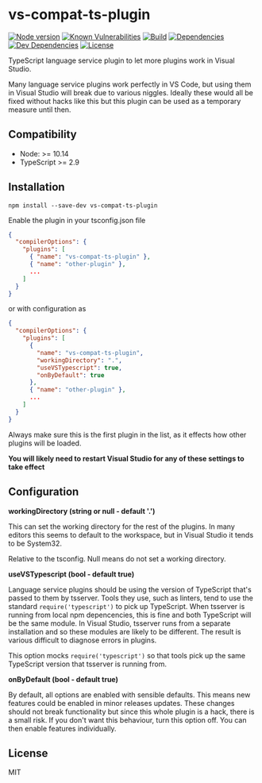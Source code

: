 # vs-compat-ts-plugin

[![Node version](https://img.shields.io/node/v/vs-compat-ts-plugin)](https://www.npmjs.com/package/vs-compat-ts-plugin)
[![Known Vulnerabilities](https://snyk.io/test/github/andyrooger/vs-compat-ts-plugin/badge.svg?targetFile=package.json)](https://snyk.io/test/github/andyrooger/vs-compat-ts-plugin?targetFile=package.json)
[![Build](https://circleci.com/gh/andyrooger/vs-compat-ts-plugin.svg?style=shield)](https://circleci.com/gh/andyrooger/vs-compat-ts-plugin)
[![Dependencies](https://david-dm.org/andyrooger/vs-compat-ts-plugin.svg)](https://david-dm.org/andyrooger/vs-compat-ts-plugin)
[![Dev Dependencies](https://david-dm.org/andyrooger/vs-compat-ts-plugin/dev-status.svg)](https://david-dm.org/andyrooger/vs-compat-ts-plugin/?type=dev)
[![License](https://img.shields.io/npm/l/vs-compat-ts-plugin)](https://github.com/andyrooger/vs-compat-ts-plugin/blob/master/LICENSE)

TypeScript language service plugin to let more plugins work in Visual Studio.

Many language service plugins work perfectly in VS Code, but using them in Visual Studio will break due to various niggles. Ideally these would all be fixed without hacks like this but this plugin can be used as a temporary measure until then.

## Compatibility

* Node: >= 10.14
* TypeScript >= 2.9

## Installation

```shell
npm install --save-dev vs-compat-ts-plugin
```

Enable the plugin in your tsconfig.json file

```json
{
  "compilerOptions": {
    "plugins": [
      { "name": "vs-compat-ts-plugin" },
      { "name": "other-plugin" },
      ...
    ]
  }
}
```

or with configuration as

```json
{
  "compilerOptions": {
    "plugins": [
      {
        "name": "vs-compat-ts-plugin",
        "workingDirectory": ".",
        "useVSTypescript": true,
        "onByDefault": true
      },
      { "name": "other-plugin" },
      ...
    ]
  }
}
```

Always make sure this is the first plugin in the list, as it effects how other plugins will be loaded.

**You will likely need to restart Visual Studio for any of these settings to take effect**

## Configuration

**workingDirectory (string or null - default '.')**

This can set the working directory for the rest of the plugins. In many editors this seems to default to the workspace, but in Visual Studio it tends to be System32.

Relative to the tsconfig. Null means do not set a working directory.

**useVSTypescript (bool - default true)**

Language service plugins should be using the version of TypeScript that's passed to them by tsserver. Tools they use, such as linters, tend to use the standard `require('typescript')` to pick up TypeScript.
When tsserver is running from local npm depencencies, this is fine and both TypeScript will be the same module. In Visual Studio, tsserver runs from a separate installation and so these modules are likely to be different. The result is various difficult to diagnose errors in plugins.

This option mocks `require('typescript')` so that tools pick up the same TypeScript version that tsserver is running from.

**onByDefault (bool - default true)**

By default, all options are enabled with sensible defaults. This means new features could be enabled in minor releases updates. These changes should not break functionality but since this whole plugin is a hack, there is a small risk. If you don't want this behaviour, turn this option off. You can then enable features individually.

## License

MIT
